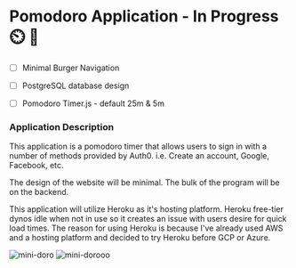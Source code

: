 # Pomodoro Application - In Progress⏲️ 🍅

- [ ] Minimal Burger Navigation
- [ ] PostgreSQL database design
- [ ] Pomodoro Timer.js - default 25m & 5m




### Application Description
This application is a pomodoro timer that allows users to sign in with a number of methods provided by Auth0. i.e. Create an account, Google, Facebook, etc.

The design of the website will be minimal. The bulk of the program will be on the backend. 

This application will utilize Heroku as it's hosting platform. Heroku free-tier dynos idle when not in use so it creates an issue with users desire for quick load times. The reason for using Heroku is because I've already used AWS and a hosting platform and decided to try Heroku before GCP or Azure. 


![mini-doro](https://user-images.githubusercontent.com/64183136/132799144-432eadce-095d-48fe-8847-ffbf76701024.jpg)
![mini-dorooo](https://user-images.githubusercontent.com/64183136/132799148-0c90f3b8-da0f-43cd-9c9d-bbd100919575.jpg)


